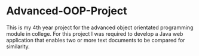 # Advanced-OOP-Project
This is my 4th year project for the advanced object orientated programming module in college. For this project I was required to develop a Java web application that enables two or more text documents to be compared for similarity.
